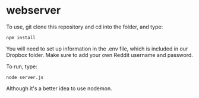 # webserver

To use, git clone this repository and cd into the folder, and type:
```
npm install
```
You will need to set up information in the .env file, which is included in our Dropbox folder. Make sure to add your own Reddit username and password.

To run, type:
```
node server.js
```
Although it's a better idea to use nodemon.
